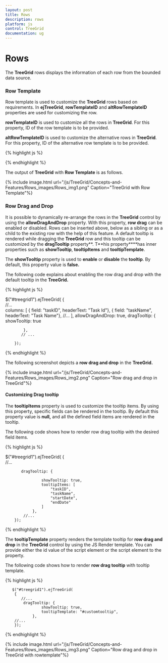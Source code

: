 ```yaml
---
layout: post
title: Rows
description: rows
platform: js
control: TreeGrid
documentation: ug
---
```


# Rows

The **TreeGrid** rows displays the information of each row from the bounded data source.

### Row Template

Row template is used to customize the **TreeGrid** rows based on requirements. In **ejTreeGrid**, **rowTemplateID** and **altRowTemplateID** properties are used for customizing the row.

**rowTemplateID** is used to customize all the rows in **TreeGrid**. For this property, ID of the row template is to be provided.

**altRowTemplateID** is used to customize the alternative rows in **TreeGrid**. For this property, ID of the alternative row template is to be provided.

{% highlight js %}

<style>

.e-treegrid .e-selectionbackground {
  background-color: #CED8F6;
  }

.border {
  border-color: #BDBDBD;
  border-width: 1px;
  border-style: solid;
 }

</style>

<script id="rowTemplateScript" type="text/x-jsrender">

<tr style="background-color:#F2F2F2;color:#000000;">

   <td class="border" style='height:30px;'>
      <div>**{{:**#data['EmployeeID']**}}**</div>
   </td>

   <td class="border" style='height:30px;'>
      <div style="font-size:14px;">
      {{:#data['Name']}}
      <p style="font-size:9px;">{{:#data['Designation']}}</p>
      </div>
   </td>

   <td class="border">
      <div style="padding-top:5px;">
      <div style="display:inline-flex !important;">
      <img src="../images/treegrid/**{{:**#data['Full Name']**}}**.png" /></div>
      <div style="display:inline-block;padding-left:10px;">
      {{:#data['Address']}}
      <p>{{:#data['Country']}}</p>
      <p style="font-size:12px;">{{:#data['Contact']}}</p>
      </div>
      </div>
   </td>

   <td class="border" style='height:30px;'>
   <div>{{:#data['DOB']}}</div>
   </td>
   
</tr>
</script>

<script id="altRowTemplateScript" type="text/x-jsrender">

<tr style="background-color:#E6E6E6;color:#000000;">

    <td class="border" style='height:30px;'>
    <div>{{:#data['EmployeeID']}}</div>
    </td>

   <td class="border" style='height:30px;'>
   <div style="font-size:14px;">{{:#data['Name']}}
   <p style="font-size:9px;">{{:#data['Designation']}}</p>
   </div>
   </td>

   <td class="border">
   <div style="padding-top:5px;">
   <div style="display:inline-flex !important;">
   <img src="../images/treegrid/**{{:#data['Full Name']}}.png" /></div>
   <div style="display:inline-block;padding-left:10px;">
   {{:#data['Address']}}
   <p>{{:#data['Country']}}</p>
   <p style="font-size:12px;">{{:#data['Contact']}}</p>
   </div>
   </div>
   </td>     

   <td class="border" style='height:30px;'>
   <div>{{:#data['DOB']}}</div>
   </td>
   
</tr>
</script>

<script type="text/javascript">

        var treeData = [{
            "Name": "Robert King",
            "Full Name": "Robert King",
            "Designation": "Chief Executive Officer",
            "EmployeeID": "EMP001",
            "Address": "507 - 20th Ave. E.Apt. 2A, Seattle",
            "Contact": "(206) 555-9857",
            "Country": "USA",
            "DOB": "2/15/1963",

            "Children": [{
                "Name": "David william",
                "Full Name": "David william",
                "Designation": "Vice President",
                "EmployeeID": "EMP004",
                "Address": "722 Moss Bay Blvd., Kirkland",
                "Country": "USA",
                "Contact": "(206) 555-3412",
                "DOB": "5/20/1971",
           // ...

           // ...

            }]
        }];
$(function () {

 $("#TreeGridContainer").ejTreeGrid({

   dataSource: treeData,
   childMapping: "Children",
   allowColumnResize: true,
   rowTemplateID: "rowTemplateScript",
   altRowTemplateID: "altRowTemplateScript",
   editSettings: { allowEditing: true, editMode: "cellEditing" },
   columns: [
             {headerText: "Employee ID", width: "180" },
             { field: "Name", headerText: "Employee Name" },
             { field: "Address", headerText: "Employee picture", width: "300" },
             { field: "DOB", headerText: "DOB", editType: "datepicker" },
            ]
    })
 });

</script>


{% endhighlight %}



The output of **TreeGrid** with **Row Template** is as follows.

{% include image.html url="/js/TreeGrid/Concepts-and-Features/Rows_images/Rows_img1.png" Caption="TreeGrid with Row Template"%}

### Row Drag and Drop

It is possible to dynamically re-arrange the rows in the **TreeGrid** control by using the **allowDragAndDrop** property. With this property, **row drag** can be enabled or disabled. Rows can be inserted above, below as a sibling or as a child to the existing row with the help of this feature. A default tooltip is rendered while dragging the **TreeGrid** row and this tooltip can be customized by the **dragTooltip** property**. T**his property****has inner properties such as **showTooltip**, **tooltipItems** and **tooltipTemplate**.

The **showTooltip** property is used to **enable** or **disable** the **tooltip**. By default, this property value is **false.**

The following code explains about enabling the row drag and drop with the default tooltip in the **TreeGrid.**

{% highlight js %}


$("#treegrid1").ejTreeGrid(
        {   
           //...     
            columns: [ { field: "taskID", headerText: "Task Id"},
                       { field: "taskName", headerText: "Task Name"},
                       //...
                     ],
            allowDragAndDrop: true,
            dragTooltip: {
                   showTooltip: true

            },
           // ...             

        });



{% endhighlight %}



The following screenshot depicts a **row drag and drop** in the **TreeGrid.**

{% include image.html url="/js/TreeGrid/Concepts-and-Features/Rows_images/Rows_img2.png" Caption="Row drag and drop in TreeGrid"%}

#### Customizing Drag tooltip

The **tooltipItems** property is used to customize the tooltip items. By using this property, specific fields can be rendered in the tooltip. By default this property value is **null,** and all the defined field items are rendered in the tooltip.

The following code shows how to render row drag tooltip with the desired field items.

{% highlight js %}


$("#treegrid1").ejTreeGrid(
        {   
           //...     

           dragTooltip: {

                    showTooltip: true,
                    tooltipItems: [
                        "taskID",
                        "taskName",
                        "startDate",
                        "endDate"
                    ]
                },
            //... 
        });



{% endhighlight %}



The **tooltipTemplate** property renders the template tooltip for **row drag and drop** in the **TreeGrid** control by using the JS Render template. You can provide either the id value of the script element or the script element to the property.

The following code shows how to render **row drag tooltip** with tooltip template.	

{% highlight js %}


<script id="customTooltip" type="text/x-jsrender">
<tr>
   <td class="border" style='height:30px;'>
   <div>{{:#data['TaskId']}}</div>
   </td>
   
   <td class="border" style='height:30px;'>
   <div>{{:#data['TaskName']}}</div>
   </td>
</tr>
</script>

       $("#treegrid1").ejTreeGrid(
        {   
           //...     
            dragTooltip: {
                    showTooltip: true,
                    tooltipTemplate: "#customtooltip",
                },
        //...             
        });


{% endhighlight %}



{% include image.html url="/js/TreeGrid/Concepts-and-Features/Rows_images/Rows_img3.png" Caption="Row drag and drop in TreeGrid with rowtemplate"%}

